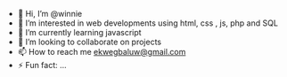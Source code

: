 - 👋 Hi, I’m @winnie
- 👀 I’m interested in web developments using html, css , js, php and SQL
- 🌱 I’m currently learning javascript
- 💞️ I’m looking to collaborate on projects 
- 📫 How to reach me ekwegbaluw@gmail.com
- ⚡ Fun fact: ...

<!---
winnietechie/winnietechie is a ✨ special ✨ repository because its `README.md` (this file) appears on your GitHub profile.
You can click the Preview link to take a look at your changes.
--->

